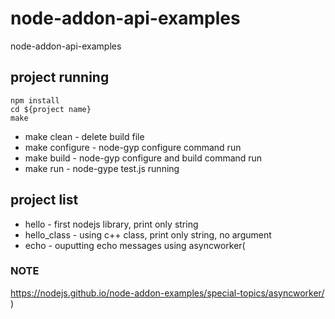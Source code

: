 # node-addon-api-examples
node-addon-api-examples

## project running
```
npm install
cd ${project name}
make
```

- make clean - delete build file
- make configure - node-gyp configure command run
- make build - node-gyp configure and build command run
- make run - node-gype test.js running


## project list
- hello - first nodejs library, print only string
- hello_class - using c++ class, print only string, no argument 
- echo - ouputting echo messages using asyncworker(
### NOTE
https://nodejs.github.io/node-addon-examples/special-topics/asyncworker/
)